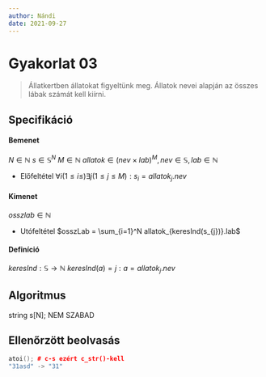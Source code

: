 ```yaml
---
author: Nándi
date: 2021-09-27
---
```


# Gyakorlat 03
> Állatkertben állatokat figyeltünk meg. Állatok nevei alapján az összes lábak számát kell kiírni.

## Specifikáció
#### Bemenet
$N\in\mathbb{N}$
$s\in\mathbb{S}^N$
$M\in\mathbb{N}$
$allatok\in (nev \times lab)^M, nev \in \mathbb{S}, lab \in\mathbb{N}$
- Előfeltétel
$\forall i (1 \leq i \leq) \exists j (1\leq j\leq M):s_i = allatok_{j}.nev$

#### Kimenet
$osszlab \in\mathbb{N}$
- Utófeltétel
$osszLab = \sum_{i=1}^N allatok_{keresInd(s_{j})}.lab$
#### Definíció
$keresInd:\mathbb{S}\rightarrow\mathbb{N}$
$keresInd(a) = j: a = allatok_{j}.nev$
## Algoritmus

string s[N];  NEM SZABAD


## Ellenőrzött beolvasás
```C++
atoi(); # c-s ezért c_str()-kell
"31asd" -> "31"
```